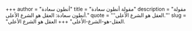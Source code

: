 +++
author = "أنطون سعادة"
title = "مقولة أنطون سعادة"
description = "مقولة أنطون سعادة: العقل هو الشرع الأعلى."
quote = '''العقل هو الشرع الأعلى.'''
slug = "العقل-هو-الشرع-الأعلى"
+++
العقل هو الشرع الأعلى.
